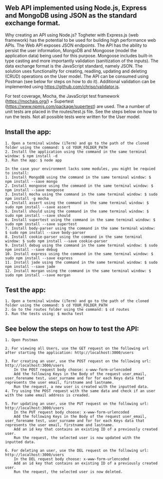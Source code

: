 ## Web API implemented using Node.js, Express and MongoDB using JSON as the standard exchange format. 

Why creating an API using Node.js? Togheter with Express.js (web framework) has the potential to be used for building high performance web APIs. The Web API exposes JSON endpoints. The API has the ability to persist the user information, MongoDB and Mongoose (model the application data) being used for this purpose. Mongoose includes built-in type casting and more importantly validation (sanitization of the inputs). The data exchange format is the JavaScript standard, namely JSON. The solution uses functionality for creating, readling, updating and deleting (CRUD) operations on the User model. The API can be consumed using Postman (see below for steps on how to do it). Additional validation can be implemented using https://github.com/chriso/validator.js.


For test coverage, Mocha, the JavaScript test framework (https://mochajs.org/) + Supertest (https://www.npmjs.com/package/supertest) are used. The a number of unit tests are placed in the routes/test.js file. See the steps below on how to run the tests. Not all possible tests were written for the User model.


## Install the app:
	1. Open a terminal window (iTerm) and go to the path of the cloned folder using the command: $ cd YOUR_FOLDER_PATH
	2. Install the application using the command in the same terminal window: $ npm install -d
	3. Run the app: $ node app

	In the case your environment lacks some modules, you might be requied to install:
	1. Install MongoDB using the command in the same terminal window: $ npm install --save mongo
	2. Install mongoose using the command in the same terminal window: $ npm install --save mongoose
	3. Install mocha using the command in the same terminal window: $ sudo npm install -g mocha
	4. Install assert using the command in the same terminal window: $ sudo npm install --save assert
	5. Install should using the command in the same terminal window: $ sudo npm install --save should
	6. Install supertest using the command in the same terminal window: $ sudo npm install --save supertest
	7. Install body-parser using the command in the same terminal window: $ sudo npm install --save body-parser
	8. Install cookie-parser using the command in the same terminal window: $ sudo npm install --save cookie-parser
	9. Install debug using the command in the same terminal window: $ sudo npm install --save debug
	10. Install express using the command in the same terminal window: $ sudo npm install --save express
	11. Install jade using the command in the same terminal window: $ sudo npm install --save jade
	12. Install morgan using the command in the same terminal window: $ sudo npm install --save morgan


## Test the app:
	1. Open a terminal window (iTerm) and go to the path of the cloned folder using the command: $ cd YOUR_FOLDER_PATH
	2. Go to the routes folder using the command: $ cd routes
	3. Run the tests using: $ mocha test


## See below the steps on how to test the API: 	
	1. Open Postman

	2. For viewing all Users, use the GET request on the following url after starting the application: http://localhost:3000/users

	3. For creating an user, use the POST request on the following url: http://localhost:3000/users
 	 	In the POST request body choose: x-www-form-urlencoded
 	 	Add the following Keys in the Body of the request user_email, user_forename test, user_surname and for for each Keys data that represents the user email, firstname and lastname.
 	 	Run the request, a new user is created with the inputted data.
 	4. Try using the POST request with the same data and check if an user with the same email address is creaded.

	5. For updating an user, use the PUT request on the following url: http://localhost:3000/users
		In the PUT request body choose: x-www-form-urlencoded
 	 	Add the following Keys in the Body of the request user_email, user_forename test, user_surname and for for each Keys data that represents the user email, firstname and lastname.
 	 	Add an id key that contains an existing ID of a previously created user.
 	 	Run the request, the selected user is now updated with the inputted data.

 	6. For deleting an user, use the DEL request on the following url: http://localhost:3000/users
 		In the DEL request body choose: x-www-form-urlencoded
 	 	Add an id key that contains an existing ID of a previously created user.
 	 	Run the request, the selected user is now deleted.

 
